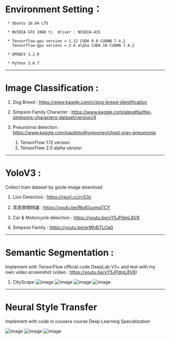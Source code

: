# Environment Setting： 
         
     * Ubuntu 16.04 LTS   
         
     * NVIDIA GTX 1080 ti  driver : NVIDIA-415  
         
     * Tensorflow-gpu version = 1.12 CUDA 9.0 CUDNN 7.4.2   
       Tensorflow-gpu verions = 2.0 alpha CUDA 10 CUDNN 7.4.2
         
     * OPENCV 3.2.0
         
     * Python 3.6.7 
         
----------------------------------------------------------------------------------------------------------------------

# Image Classification :  

   1. Dog Breed : https://www.kaggle.com/c/dog-breed-identification    
   
   2. Simpson Family Character : https://www.kaggle.com/alexattia/the-simpsons-characters-dataset/version/4
   
   3. Pneunomia detection : https://www.kaggle.com/paultimothymooney/chest-xray-pneumonia
      1. TensorFlow 1.12 version
      2. TensorFlow 2.0 alpha version  
  
-----------------------------------------------------------------------------------------------------------------------

# YoloV3 :
   Collect train dataset by goole image download
   
   1. Lion Detection : https://reurl.cc/rv53x
   
   2. 乖乖商標辨識 : https://youtu.be/RbdOuxmqTCY
   
   3. Car & Motorcycle detection : https://youtu.be/xY5JPdmL8V8
   
   4. Simpson Family : https://youtu.be/erMh8iTLOa0
   
-----------------------------------------------------------------------------------------------------------------------

# Semantic Segmentation :
  Implement with TensorFlow official code DeepLab V3+ 
  and test with my own video screenshot (video : https://youtu.be/xY5JPdmL8V8)
  
  1. CityScape
  ![image](https://github.com/page45678/Deep_Learning_ComputerVision/blob/master/semantic%20Segmentation/CityScape/Image/5.png)
  ![image](https://github.com/page45678/Deep_Learning_ComputerVision/blob/master/semantic%20Segmentation/CityScape/Image/5prediction_960x540.jpg)
  ![image](https://github.com/page45678/Deep_Learning_ComputerVision/blob/master/semantic%20Segmentation/CityScape/Image/4.png)
  ![image](https://github.com/page45678/Deep_Learning_ComputerVision/blob/master/semantic%20Segmentation/CityScape/Image/4prediction_960x540.jpg)
  

------------------------------------------------------------------------------------------------------------------------

# Neural Style Transfer
Implement with code in cousera course Deep Learning Specialization

![image](https://github.com/page45678/Deep_Learning_ComputerVision/blob/master/NeuralStyleTransfer/Image/1.jpg)
![image](https://github.com/page45678/Deep_Learning_ComputerVision/blob/master/NeuralStyleTransfer/Image/2.jpg)
![image](https://github.com/page45678/Deep_Learning_ComputerVision/blob/master/NeuralStyleTransfer/Image/3.jpg)

